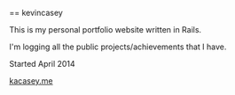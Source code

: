 == kevincasey

This is my personal portfolio website written in Rails.

I'm logging all the public projects/achievements that I have.

Started April 2014

[kacasey.me](kacasey.me)
